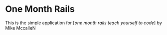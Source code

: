 # One Month Rails 
This is the simple application for 
[*one month rails teach yourself to code*]
by Mike MccalleN